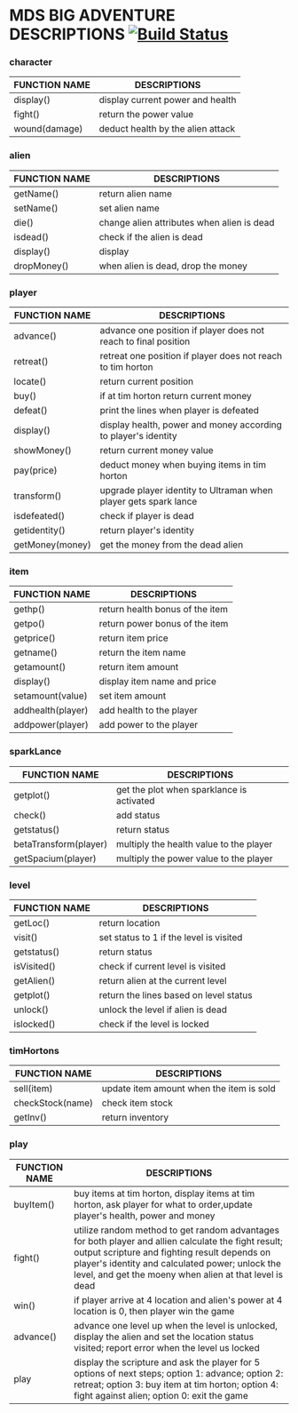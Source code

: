 # MDS BIG ADVENTURE DESCRIPTIONS [![Build Status](https://app.travis-ci.com/chen-yuhong/DATA533-step3.svg?branch=main)](https://app.travis-ci.com/chen-yuhong/DATA533-step3)

### character
| FUNCTION NAME | DESCRIPTIONS |
| ------ | ------ |
|display()| display current power and health|
|fight()| return the power value|
|wound(damage)|deduct health by the alien attack|
### alien
| FUNCTION NAME | DESCRIPTIONS |
| ------ | ------ |
|getName()| return alien name|
|setName()| set alien name|
|die()|change alien attributes when alien is dead|
|isdead()|check if the alien is dead|
|display()|display |
|dropMoney()|when alien is dead, drop the money|
### player
| FUNCTION NAME | DESCRIPTIONS |
| ------ | ------ |
|advance()| advance one position if player does not reach to final position|
|retreat()| retreat one position if player does not reach to tim horton|
|locate()|return current position |
|buy()|if at tim horton return current money|
|defeat()|print the lines when player is defeated |
|display()|display health, power and money according to player's identity |
|showMoney()|return current money value|
|pay(price)|deduct money when buying items in tim horton|
|transform()|upgrade player identity to Ultraman when player gets spark lance|
|isdefeated()|check if player is dead|
|getidentity()|return player's identity|
|getMoney(money)|get the money from the dead alien|
### item
| FUNCTION NAME | DESCRIPTIONS |
| ------ | ------ |
|gethp()| return health bonus of the item|
|getpo()| return power bonus of the item|
|getprice()|return item price |
|getname()|return the item name|
|getamount()|return item amount|
|display()|display item name and price|
|setamount(value)|set item amount|
|addhealth(player)|add health to the player|
|addpower(player)|add power to the player |
### sparkLance
| FUNCTION NAME | DESCRIPTIONS |
| ------ | ------ |
|getplot()|get the plot when sparklance is activated|
|check()|add status|
|getstatus()|return status|
|betaTransform(player)| multiply the health value to the player|
|getSpacium(player)| multiply the power value to the player|
### level
| FUNCTION NAME | DESCRIPTIONS |
| ------ | ------ |
|getLoc()| return location |
|visit()| set status to 1 if the level is visited|
|getstatus()|return status|
|isVisited()|check if current level is visited|
|getAlien()|return alien at the current level|
|getplot()|return the lines based on level status|
|unlock()|unlock the level if alien is dead|
|islocked()|check if the level is locked|
### timHortons
| FUNCTION NAME | DESCRIPTIONS |
| ------ | ------ |
|sell(item)| update item amount when the item is sold  |
|checkStock(name)| check item stock|
|getInv()|return inventory|

### play
| FUNCTION NAME | DESCRIPTIONS |
| ------ | ------ |
|buyItem()| buy items at tim horton, display items at tim horton, ask player for what to order,update player's health, power and money|
|fight()|utilize random method to get random advantages for both player and allien calculate the fight result; output scripture and fighting result depends on player's identity and calculated power; unlock the level, and get the moeny when alien at that level is dead|
|win()|if player arrive at 4 location and alien's power at 4 location is 0, then player win the game|
|advance()|advance one level up when the level is unlocked, display the alien and set the location status visited; report error when the level us locked|
|play| display the scripture and ask the player for 5 options of next steps; option 1: advance; option 2: retreat; option 3: buy item at tim horton; option 4: fight against alien; option 0: exit the game|
